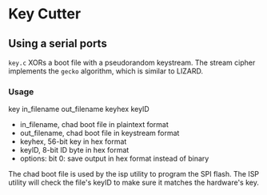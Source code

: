 # Key Cutter

## Using a serial ports

`key.c` XORs a boot file with a pseudorandom keystream.
The stream cipher implements the `gecko` algorithm, which is similar to LIZARD.

### Usage

key in_filename out_filename keyhex keyID <options>

- in_filename, chad boot file in plaintext format
- out_filename, chad boot file in keystream format
- keyhex, 56-bit key in hex format
- keyID, 8-bit ID byte in hex format
- options: bit 0: save output in hex format instead of binary

The chad boot file is used by the isp utility to program the SPI flash.
The ISP utility will check the file's keyID to make sure it matches the hardware's key.
